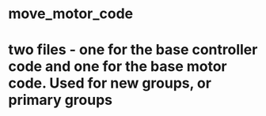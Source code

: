# move_motor_code
# two files - one for the base controller code and one for the base motor code. Used for new groups, or primary groups
